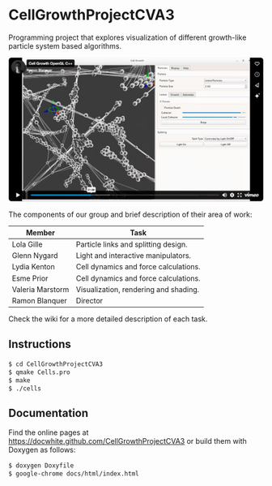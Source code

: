 # CellGrowthProjectCVA3

Programming project that explores visualization of different growth-like
particle system based algorithms.

[![Video](video-vimeo.png)](https://vimeo.com/220070559?p=0s)

The components of our group and brief description of their area of work:

Member           | Task
---------------- | -------------------------------------
Lola Gille       | Particle links and splitting design.
Glenn Nygard     | Light and interactive manipulators.
Lydia Kenton     | Cell dynamics and force calculations.
Esme Prior       | Cell dynamics and force calculations.
Valeria Marstorm | Visualization, rendering and shading.
Ramon Blanquer   | Director

Check the wiki for a more detailed description of each task.

## Instructions

```
$ cd CellGrowthProjectCVA3
$ qmake Cells.pro
$ make
$ ./cells
```

## Documentation

Find the online pages at https://docwhite.github.com/CellGrowthProjectCVA3 or
build them with Doxygen as follows:

```
$ doxygen Doxyfile
$ google-chrome docs/html/index.html
```
